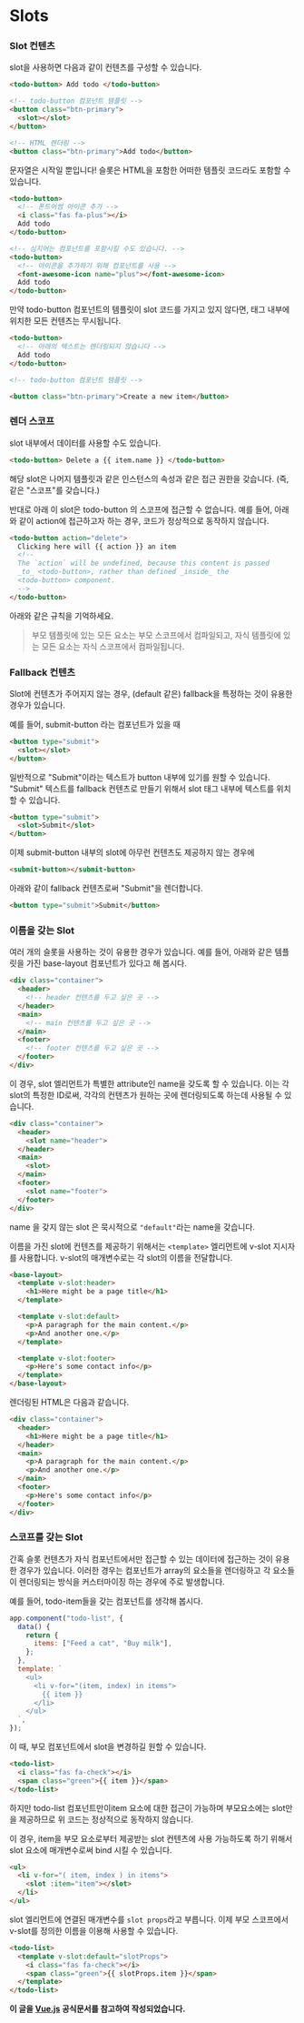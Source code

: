 # Slots

### Slot 컨텐츠

slot을 사용하면 다음과 같이 컨텐츠를 구성할 수 있습니다.

```html
<todo-button> Add todo </todo-button>

<!-- todo-button 컴포넌트 템플릿 -->
<button class="btn-primary">
  <slot></slot>
</button>

<!-- HTML 렌더링 -->
<button class="btn-primary">Add todo</button>
```

문자열은 시작일 뿐입니다! 슬롯은 HTML을 포함한 어떠한 템플릿 코드라도 포함할 수 있습니다.

```html
<todo-button>
  <!-- 폰트어썸 아이콘 추가 -->
  <i class="fas fa-plus"></i>
  Add todo
</todo-button>

<!-- 심지어는 컴포넌트를 포함시킬 수도 있습니다. -->
<todo-button>
  <!-- 아이콘을 추가하기 위해 컴포넌트를 사용 -->
  <font-awesome-icon name="plus"></font-awesome-icon>
  Add todo
</todo-button>
```

만약 todo-button 컴포넌트의 템플릿이 slot 코드를 가지고 있지 않다면, 태그 내부에 위치한 모든 컨텐츠는 무시됩니다.

```html
<todo-button>
  <!-- 아래의 텍스트는 렌더링되지 않습니다 -->
  Add todo
</todo-button>

<!-- todo-button 컴포넌트 템플릿 -->

<button class="btn-primary">Create a new item</button>
```

### 렌더 스코프

slot 내부에서 데이터를 사용할 수도 있습니다.

```html
<todo-button> Delete a {{ item.name }} </todo-button>
```

해당 slot은 나머지 템플릿과 같은 인스턴스의 속성과 같은 접근 권한을 갖습니다. (즉, 같은 "스코프"를 갖습니다.)

반대로 아래 이 slot은 todo-button 의 스코프에 접근할 수 없습니다. 예를 들어, 아래와 같이 action에 접근하고자 하는 경우, 코드가 정상적으로 동작하지 않습니다.

```html
<todo-button action="delete">
  Clicking here will {{ action }} an item
  <!--
  The `action` will be undefined, because this content is passed
  _to_ <todo-button>, rather than defined _inside_ the
  <todo-button> component.
  -->
</todo-button>
```

아래와 같은 규칙을 기억하세요.

> 부모 템플릿에 있는 모든 요소는 부모 스코프에서 컴파일되고, 자식 템플릿에 있는 모든 요소는 자식 스코프에서 컴파일됩니다.

### Fallback 컨텐츠

Slot에 컨텐츠가 주어지지 않는 경우, (default 같은) fallback을 특정하는 것이 유용한 경우가 있습니다.

예를 들어, submit-button 라는 컴포넌트가 있을 때

```html
<button type="submit">
  <slot></slot>
</button>
```

일반적으로 "Submit"이라는 텍스트가 button 내부에 있기를 원할 수 있습니다. "Submit" 텍스트를 fallback 컨텐츠로 만들기 위해서 slot 태그 내부에 텍스트를 위치할 수 있습니다.

```html
<button type="submit">
  <slot>Submit</slot>
</button>
```

이제 submit-button 내부의 slot에 아무런 컨텐츠도 제공하지 않는 경우에

```html
<submit-button></submit-button>
```

아래와 같이 fallback 컨텐츠로써 "Submit"을 렌더합니다.

```html
<button type="submit">Submit</button>
```

### 이름을 갖는 Slot

여러 개의 슬롯을 사용하는 것이 유용한 경우가 있습니다. 예를 들어, 아래와 같은 템플릿을 가진 base-layout 컴포넌트가 있다고 해 봅시다.

```html
<div class="container">
  <header>
    <!-- header 컨텐츠를 두고 싶은 곳 -->
  </header>
  <main>
    <!-- main 컨텐츠를 두고 싶은 곳 -->
  </main>
  <footer>
    <!-- footer 컨텐츠를 두고 싶은 곳 -->
  </footer>
</div>
```

이 경우, slot 엘리먼트가 특별한 attribute인 name을 갖도록 할 수 있습니다. 이는 각 slot의 특정한 ID로써, 각각의 컨텐츠가 원하는 곳에 렌더링되도록 하는데 사용될 수 있습니다.

```html
<div class="container">
  <header>
    <slot name="header">
  </header>
  <main>
    <slot>
  </main>
  <footer>
    <slot name="footer">
  </footer>
</div>
```

name 을 갖지 않는 slot 은 묵시적으로 `"default"`라는 name을 갖습니다.

이름을 가진 slot에 컨텐츠를 제공하기 위해서는 `<template>` 엘리먼트에 v-slot 지시자를 사용합니다.
v-slot의 매개변수로는 각 slot의 이름을 전달합니다.

```html
<base-layout>
  <template v-slot:header>
    <h1>Here might be a page title</h1>
  </template>

  <template v-slot:default>
    <p>A paragraph for the main content.</p>
    <p>And another one.</p>
  </template>

  <template v-slot:footer>
    <p>Here's some contact info</p>
  </template>
</base-layout>
```

렌더링된 HTML은 다음과 같습니다.

```html
<div class="container">
  <header>
    <h1>Here might be a page title</h1>
  </header>
  <main>
    <p>A paragraph for the main content.</p>
    <p>And another one.</p>
  </main>
  <footer>
    <p>Here's some contact info</p>
  </footer>
</div>
```

### 스코프를 갖는 Slot

간혹 슬롯 컨텐츠가 자식 컴포넌트에서만 접근할 수 있는 데이터에 접근하는 것이 유용한 경우가 있습니다. 이러한 경우는 컴포넌트가 array의 요소들을 렌더링하고 각 요소들이 렌더링되는 방식을 커스터마이징 하는 경우에 주로 발생합니다.

예를 들어, todo-item들을 갖는 컴포넌트를 생각해 봅시다.

```javascript
app.component("todo-list", {
  data() {
    return {
      items: ["Feed a cat", "Buy milk"],
    };
  },
  template: `
    <ul>
      <li v-for="(item, index) in items">
        {{ item }}
      </li>
    </ul>
  `,
});
```

이 때, 부모 컴포넌트에서 slot을 변경하길 원할 수 있습니다.

```html
<todo-list>
  <i class="fas fa-check"></i>
  <span class="green">{{ item }}</span>
</todo-list>
```

하지만 todo-list 컴포넌트만이item 요소에 대한 접근이 가능하며 부모요소에는 slot만을 제공하므로 위 코드는 정상적으로 동작하지 않습니다.

이 경우, item을 부모 요소로부터 제공받는 slot 컨텐츠에 사용 가능하도록 하기 위해서 slot 요소에 매개변수로써 bind 시킬 수 있습니다.

```html
<ul>
  <li v-for="( item, index ) in items">
    <slot :item="item"></slot>
  </li>
</ul>
```

slot 엘리먼트에 연결된 매개변수를 `slot props`라고 부릅니다. 이제 부모 스코프에서 v-slot를 정의한 이름을 이용해 사용할 수 있습니다.

```html
<todo-list>
  <template v-slot:default="slotProps">
    <i class="fas fa-check"></i>
    <span class="green">{{ slotProps.item }}</span>
  </template>
</todo-list>
```

**이 글을 [Vue.js](https://v3.ko.vuejs.org/) 공식문서를 참고하여 작성되었습니다.**
